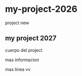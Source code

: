 # my-project-2026
project new
## my project 2027

cuerpo del project

mas informacion

mas linea vv
